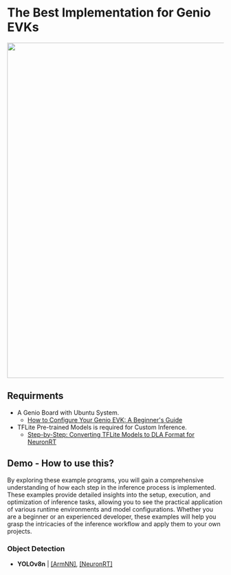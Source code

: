 # The Best Implementation for Genio EVKs

<div align="center">
<img src="https://github.com/R300-AI/ITRI-AI-Hub/blob/main/docs/assets/images/pages/genio_510_demonstration_workflow.png" width="780"/>
</div>

## Requirments
* A Genio Board with Ubuntu System.
    - [How to Configure Your Genio EVK: A Beginner's Guide](https://r300-ai.github.io/ITRI-AI-Hub/docs/genio-evk.html)
* TFLite Pre-trained Models is required for Custom Inference.
    - [Step-by-Step: Converting TFLite Models to DLA Format for NeuronRT](#)

## Demo - How to use this?

By exploring these example programs, you will gain a comprehensive understanding of how each step in the inference process is implemented. These examples provide detailed insights into the setup, execution, and optimization of inference tasks, allowing you to see the practical application of various runtime environments and model configurations. Whether you are a beginner or an experienced developer, these examples will help you grasp the intricacies of the inference workflow and apply them to your own projects.

### Object Detection
* **YOLOv8n** | [[ArmNN]](https://github.com/R300-AI/MTK-genio-demo/blob/main/docs/run_yolov8n_via_armnn.md), [[NeuronRT]](https://github.com/R300-AI/MTK-genio-demo/blob/main/docs/run_yolov8n_via_neuronrt.md)

